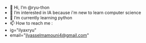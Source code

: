 - 👋 Hi, I’m @ryu-thon
- 👀 I’m interested in IA because i'm new to learn computer science
- 🌱 I’m currently learning python
- 📫 How to reach me :
- ig="ilyaxryu"
- email="ilyasselmamouni4@gmail.com"

<!---
ryu-thon/ryu-thon is a ✨ special ✨ repository because its `README.md` (this file) appears on your GitHub profile.
You can click the Preview link to take a look at your changes.
--->

